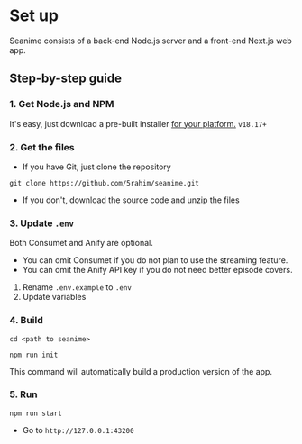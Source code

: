 # Set up

Seanime consists of a back-end Node.js server and a front-end Next.js web app.

## Step-by-step guide

### 1. Get Node.js and NPM

It's easy, just download a pre-built installer [for your platform.](https://nodejs.org/en/download) `v18.17+`

### 2. Get the files

- If you have Git, just clone the repository

```shell
git clone https://github.com/5rahim/seanime.git
```

- If you don't, download the source code and unzip the files

### 3. Update `.env`

Both Consumet and Anify are optional.

- You can omit Consumet if you do not plan to use the streaming feature.
- You can omit the Anify API key if you do not need better episode covers.

1. Rename `.env.example` to `.env`
2. Update variables

### 4. Build

```shell
cd <path to seanime>
```

```shell
npm run init
```

This command will automatically build a production version of the app.

### 5. Run

```shell
npm run start
```

- Go to `http://127.0.0.1:43200`
